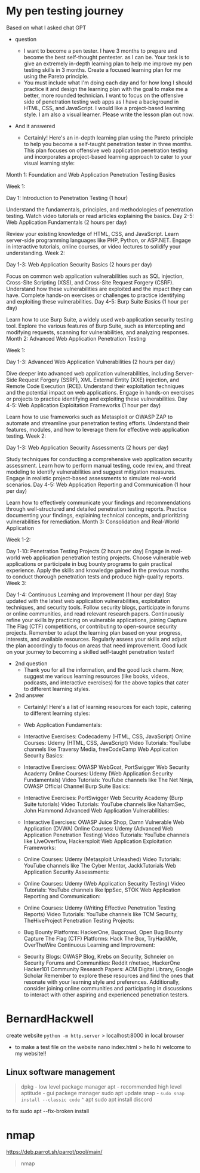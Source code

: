 # My pen testing journey

Based on what I asked chat GPT
- question 
    - I want to become a pen tester. I have 3 months to prepare and become the best self-thought pentester. as I can be. Your task is to give an extremely in-depth learning plan to help me improve my pen testing skills in 3 months.  Create a focused learning plan for me using the Pareto principle.
    - You must include what I'm doing each day and for how long I should practice it and design the learning plan with the goal to make me a better, more rounded technician. I want to focus on the offensive side of penetration testing web apps as I have a background in HTML, CSS, and JavaScript. I would like a project-based learning style. I am also a visual learner. Please write the lesson plan out now.

- And it answered
    - Certainly! Here's an in-depth learning plan using the Pareto principle to help you become a self-taught penetration tester in three months. This plan focuses on offensive web application penetration testing and incorporates a project-based learning approach to cater to your visual learning style:

Month 1: Foundation and Web Application Penetration Testing Basics

Week 1:

Day 1: Introduction to Penetration Testing (1 hour)

Understand the fundamentals, principles, and methodologies of penetration testing.
Watch video tutorials or read articles explaining the basics.
Day 2-5: Web Application Fundamentals (2 hours per day)

Review your existing knowledge of HTML, CSS, and JavaScript.
Learn server-side programming languages like PHP, Python, or ASP.NET.
Engage in interactive tutorials, online courses, or video lectures to solidify your understanding.
Week 2:

Day 1-3: Web Application Security Basics (2 hours per day)

Focus on common web application vulnerabilities such as SQL injection, Cross-Site Scripting (XSS), and Cross-Site Request Forgery (CSRF).
Understand how these vulnerabilities are exploited and the impact they can have.
Complete hands-on exercises or challenges to practice identifying and exploiting these vulnerabilities.
Day 4-5: Burp Suite Basics (1 hour per day)

Learn how to use Burp Suite, a widely used web application security testing tool.
Explore the various features of Burp Suite, such as intercepting and modifying requests, scanning for vulnerabilities, and analyzing responses.
Month 2: Advanced Web Application Penetration Testing

Week 1:

Day 1-3: Advanced Web Application Vulnerabilities (2 hours per day)

Dive deeper into advanced web application vulnerabilities, including Server-Side Request Forgery (SSRF), XML External Entity (XXE) injection, and Remote Code Execution (RCE).
Understand their exploitation techniques and the potential impact on web applications.
Engage in hands-on exercises or projects to practice identifying and exploiting these vulnerabilities.
Day 4-5: Web Application Exploitation Frameworks (1 hour per day)

Learn how to use frameworks such as Metasploit or OWASP ZAP to automate and streamline your penetration testing efforts.
Understand their features, modules, and how to leverage them for effective web application testing.
Week 2:

Day 1-3: Web Application Security Assessments (2 hours per day)

Study techniques for conducting a comprehensive web application security assessment.
Learn how to perform manual testing, code review, and threat modeling to identify vulnerabilities and suggest mitigation measures.
Engage in realistic project-based assessments to simulate real-world scenarios.
Day 4-5: Web Application Reporting and Communication (1 hour per day)

Learn how to effectively communicate your findings and recommendations through well-structured and detailed penetration testing reports.
Practice documenting your findings, explaining technical concepts, and prioritizing vulnerabilities for remediation.
Month 3: Consolidation and Real-World Application

Week 1-2:

Day 1-10: Penetration Testing Projects (2 hours per day)
Engage in real-world web application penetration testing projects.
Choose vulnerable web applications or participate in bug bounty programs to gain practical experience.
Apply the skills and knowledge gained in the previous months to conduct thorough penetration tests and produce high-quality reports.
Week 3:

Day 1-4: Continuous Learning and Improvement (1 hour per day)
Stay updated with the latest web application vulnerabilities, exploitation techniques, and security tools.
Follow security blogs, participate in forums or online communities, and read relevant research papers.
Continuously refine your skills by practicing on vulnerable applications, joining Capture The Flag (CTF) competitions, or contributing to open-source security projects.
Remember to adapt the learning plan based on your progress, interests, and available resources. Regularly assess your skills and adjust the plan accordingly to focus on areas that need improvement. Good luck on your journey to becoming a skilled self-taught penetration tester!

- 2nd question 
    - Thank you for all the information, and the good luck charm. Now, suggest me various learning resources (like books, videos, podcasts, and interactive exercises) for the above topics that cater to different learning styles.
- 2nd answer
    - Certainly! Here's a list of learning resources for each topic, catering to different learning styles:

    - Web Application Fundamentals:

    - Interactive Exercises: Codecademy (HTML, CSS, JavaScript)
Online Courses: Udemy (HTML, CSS, JavaScript)
Video Tutorials: YouTube channels like Traversy Media, freeCodeCamp
Web Application Security Basics:

    - Interactive Exercises: OWASP WebGoat, PortSwigger Web Security Academy
Online Courses: Udemy (Web Application Security Fundamentals)
Video Tutorials: YouTube channels like The Net Ninja, OWASP Official Channel
Burp Suite Basics:

    - Interactive Exercises: PortSwigger Web Security Academy (Burp Suite tutorials)
Video Tutorials: YouTube channels like NahamSec, John Hammond
Advanced Web Application Vulnerabilities:

    - Interactive Exercises: OWASP Juice Shop, Damn Vulnerable Web Application (DVWA)
Online Courses: Udemy (Advanced Web Application Penetration Testing)
Video Tutorials: YouTube channels like LiveOverflow, Hackersploit
Web Application Exploitation Frameworks:

    - Online Courses: Udemy (Metasploit Unleashed)
Video Tutorials: YouTube channels like The Cyber Mentor, JackkTutorials
Web Application Security Assessments:

    - Online Courses: Udemy (Web Application Security Testing)
Video Tutorials: YouTube channels like IppSec, STÖK
Web Application Reporting and Communication:

    - Online Courses: Udemy (Writing Effective Penetration Testing Reports)
Video Tutorials: YouTube channels like TCM Security, TheHiveProject
Penetration Testing Projects:

    - Bug Bounty Platforms: HackerOne, Bugcrowd, Open Bug Bounty
Capture The Flag (CTF) Platforms: Hack The Box, TryHackMe, OverTheWire
Continuous Learning and Improvement:

    - Security Blogs: OWASP Blog, Krebs on Security, Schneier on Security
Forums and Communities: Reddit r/netsec, HackerOne Hacker101 Community
Research Papers: ACM Digital Library, Google Scholar
Remember to explore these resources and find the ones that resonate with your learning style and preferences. Additionally, consider joining online communities and participating in discussions to interact with other aspiring and experienced penetration testers.

# BernardHackwell
create website `python -m http.server` > localhost:8000 in local browser
- to make a test file on the website
nano index.html > hello hi welcome to my website!!

## Linux software management
> dpkg - low level package manager 
> apt - recommended high level 
> aptitude - gui packege manager
sudo apt update
> snap - `sudo snap install --classic code`
``````````````````^``````````````````
apt
sudo apt install discord

to fix
sudo apt --fix-broken install

# nmap 
https://deb.parrot.sh/parrot/pool/main/ 
> nmap

